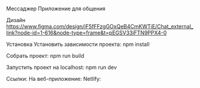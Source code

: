 Мессаджер
Приложение для общения

Дизайн
https://www.figma.com/design/jF5fFFzgGOxQeB4CmKWTiE/Chat_external_link?node-id=1-616&node-type=frame&t=pEGSV33iFTN9PPX4-0

Установка
Установить зависимости проекта: npm install

Собрать проект: npm run build

Запустить проект на localhost: npm run dev

Ссылки:
На веб-приложение:
Netlify: 

